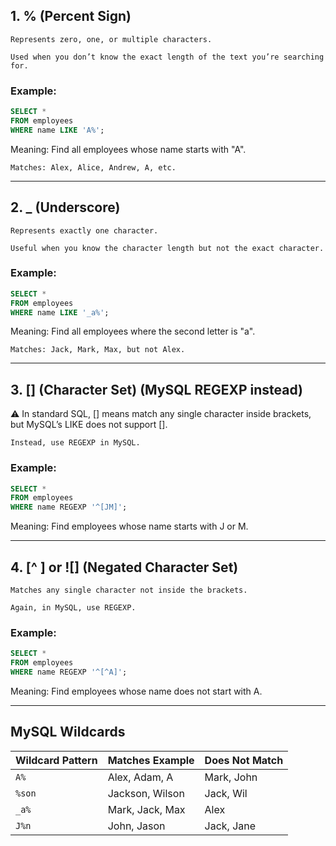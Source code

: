 ## 1. % (Percent Sign)

    Represents zero, one, or multiple characters.

    Used when you don’t know the exact length of the text you’re searching for.

### Example:

```sql
SELECT * 
FROM employees
WHERE name LIKE 'A%';
```

Meaning: Find all employees whose name starts with "A".

    Matches: Alex, Alice, Andrew, A, etc.

---

## 2. _ (Underscore)

    Represents exactly one character.

    Useful when you know the character length but not the exact character.

### Example:

```sql
SELECT * 
FROM employees
WHERE name LIKE '_a%';
```

Meaning: Find all employees where the second letter is "a".

    Matches: Jack, Mark, Max, but not Alex.

---

## 3. [] (Character Set) (MySQL REGEXP instead)

⚠ In standard SQL, [] means match any single character inside brackets, but MySQL’s LIKE does not support [].

    Instead, use REGEXP in MySQL.

### Example:

```sql
SELECT * 
FROM employees
WHERE name REGEXP '^[JM]';
```

Meaning: Find employees whose name starts with J or M.

---

## 4. [^ ] or ![] (Negated Character Set)

    Matches any single character not inside the brackets.

    Again, in MySQL, use REGEXP.

### Example:

```sql
SELECT * 
FROM employees
WHERE name REGEXP '^[^A]';
```

Meaning: Find employees whose name does not start with A.

---

## MySQL Wildcards

| Wildcard Pattern | Matches Example        | Does Not Match |
|------------------|------------------------|----------------|
| `A%`             | Alex, Adam, A          | Mark, John     |
| `%son`           | Jackson, Wilson        | Jack, Wil      |
| `_a%`            | Mark, Jack, Max         | Alex           |
| `J%n`            | John, Jason            | Jack, Jane     |
